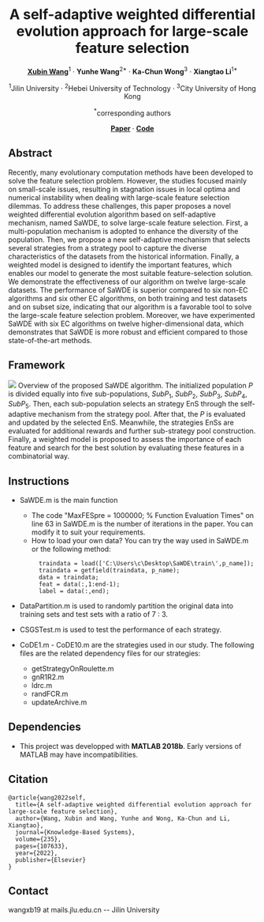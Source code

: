 <div align="center">
<h1>A self-adaptive weighted differential evolution approach for large-scale feature selection</h1>

[**Xubin Wang**](https://github.com/wangxb96)<sup>1</sup> · **Yunhe Wang**<sup>2*</sup> · **Ka-Chun Wong**<sup>3</sup> · **Xiangtao Li**<sup>1*</sup>


<sup>1</sup>Jilin University · <sup>2</sup>Hebei University of Technology · <sup>3</sup>City University of Hong Kong

<sup>*</sup>corresponding authors

[**Paper**](https://www.wangxubin.site/Paper/SaWDE-KBS.pdf) · [**Code**](https://github.com/wangxb96/HSNOE)

</div>

## Abstract
Recently, many evolutionary computation methods have been developed to solve the feature selection problem. However, the studies focused mainly on small-scale issues, resulting in stagnation issues in local optima and numerical instability when dealing with large-scale feature selection dilemmas. To address these challenges, this paper proposes a novel weighted differential evolution algorithm based on self-adaptive mechanism, named SaWDE, to solve large-scale feature selection. First, a multi-population mechanism is adopted to enhance the diversity of the population. Then, we propose a new self-adaptive mechanism that selects several strategies from a strategy pool to capture the diverse characteristics of the datasets from the historical information. Finally, a weighted model is designed to identify the important features, which enables our model to generate the most suitable feature-selection solution. We demonstrate the effectiveness of our algorithm on twelve large-scale datasets. The performance of SaWDE is superior compared to six non-EC algorithms and six other EC algorithms, on both training and test datasets and on subset size, indicating that our algorithm is a favorable tool to solve the large-scale feature selection problem. Moreover, we have experimented SaWDE with six EC algorithms on twelve higher-dimensional data, which demonstrates that SaWDE is more robust and efficient compared to those state-of-the-art methods. 

## Framework
![](https://github.com/wangxb96/SaWDE/blob/master/framework.png)
Overview of the proposed SaWDE algorithm. The initialized population $P$ is divided equally into five sub-populations, $SubP_1$, $SubP_2$, $SubP_3$, $SubP_4$, $SubP_5$. Then, each sub-population selects an strategy EnS through the self-adaptive mechanism from the strategy pool. After that, the $P$ is evaluated and updated by the selected EnS. Meanwhile, the strategies EnSs are evaluated for additional rewards and further sub-strategy pool construction. Finally, a weighted model is proposed to assess the importance of each feature and search for the best solution by evaluating these features in a combinatorial way.


## Instructions
- SaWDE.m is the main function
  - The code "MaxFESpre = 1000000; % Function Evaluation Times" on line 63 in SaWDE.m is the number of iterations in the paper. You can modify it to suit your requirements.
  - How to load your own data? You can try the way used in SaWDE.m or the following method:
    ```
      traindata = load(['C:\Users\c\Desktop\SaWDE\train\',p_name]);
      traindata = getfield(traindata, p_name);
      data = traindata;
      feat = data(:,1:end-1); 
      label = data(:,end);
    ```
      
- DataPartition.m is used to randomly partition the original data into training sets and test sets with a ratio of 7 : 3.
- CSGSTest.m is used to test the performance of each strategy.
- CoDE1.m - CoDE10.m are the strategies used in our study. The following files are the related dependency files for our strategies:
  - getStrategyOnRoulette.m
  - gnR1R2.m
  - ldrc.m
  - randFCR.m
  - updateArchive.m
## Dependencies
- This project was developped with **MATLAB 2018b**. Early versions of MATLAB may have incompatibilities.
## Citation
```
@article{wang2022self,
  title={A self-adaptive weighted differential evolution approach for large-scale feature selection},
  author={Wang, Xubin and Wang, Yunhe and Wong, Ka-Chun and Li, Xiangtao},
  journal={Knowledge-Based Systems},
  volume={235},
  pages={107633},
  year={2022},
  publisher={Elsevier}
}
```
## Contact 
wangxb19 at mails.jlu.edu.cn -- Jilin University
